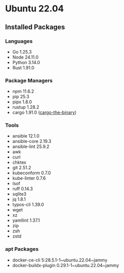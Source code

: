 # Ubuntu 22.04

## Installed Packages

### Languages

- Go 1.25.3
- Node 24.11.0
- Python 3.14.0
- Rust 1.91.0

### Package Managers

- npm 11.6.2
- pip 25.3
- pipx 1.8.0
- rustup 1.28.2
- cargo 1.91.0 ([cargo-the-binary](https://github.com/rust-lang/cargo/blob/master/src/cargo/version.rs))

### Tools

- ansible 12.1.0
- ansible-core 2.19.3
- ansible-lint 25.9.2
- awk
- curl
- chktex
- git 2.51.2
- kubeconform 0.7.0
- kube-linter 0.7.6
- lsof
- ruff 0.14.3
- sqlite3
- jq 1.8.1
- typos-cli 1.39.0
- wget
- xz
- yamllint 1.37.1
- zip
- zsh
- zstd

### apt Packages

- docker-ce-cli 5:28.5.1-1\~ubuntu.22.04\~jammy
- docker-buildx-plugin 0.29.1-1\~ubuntu.22.04\~jammy
